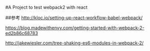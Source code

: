 #A Project to test webpack2 with react

##参考
http://kloc.io/setting-up-react-workflow-babel-webpack/

https://blog.madewithenvy.com/getting-started-with-webpack-2-ed2b86c68783

http://jakewiesler.com/tree-shaking-es6-modules-in-webpack-2/